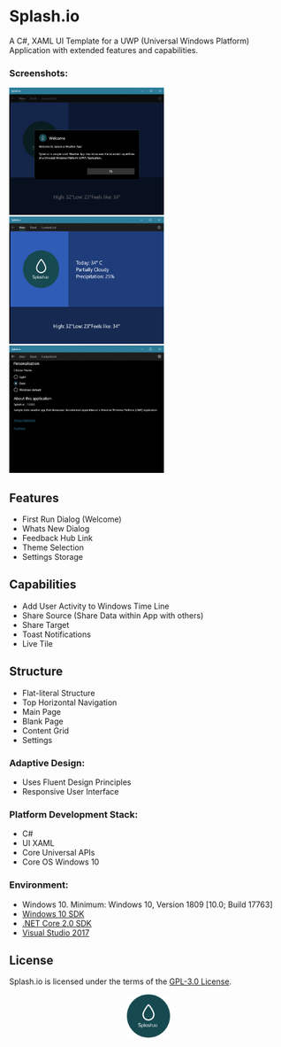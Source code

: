 # Splash.io

A C#, XAML UI Template for a UWP (Universal Windows Platform) Application with extended features and capabilities.

### Screenshots:
<p align="left">
  <img width="280" height="230" src=./Splash.io/Assets/Screenshots/WelcomeScreen-2.png>
  <img width="280" height="230" src=./Splash.io/Assets/Screenshots/MainScreen.png>
  <img width="280" height="230" src=./Splash.io/Assets/Screenshots/SettingsScreenDark-2.png>
</p>

## Features
* First Run Dialog (Welcome)
* Whats New Dialog
* Feedback Hub Link
* Theme Selection
* Settings Storage

## Capabilities
* Add User Activity to Windows Time Line
* Share Source (Share Data within App with others)
* Share Target 
* Toast Notifications
* Live Tile

## Structure
* Flat-literal Structure
* Top Horizontal Navigation
* Main Page
* Blank Page
* Content Grid
* Settings

### Adaptive Design:
* Uses Fluent Design Principles
* Responsive User Interface

### Platform Development Stack:
* C#
* UI XAML
* Core Universal APIs
* Core OS Windows 10

### Environment:
- Windows 10. Minimum: Windows 10, Version 1809 [10.0; Build 17763]
- [Windows 10 SDK](https://developer.microsoft.com/windows/downloads/windows-10-sdk)
- [.NET Core 2.0 SDK](https://www.microsoft.com/net/core)
- [Visual Studio 2017](https://visualstudio.microsoft.com/downloads/)



## License
Splash.io is licensed under the terms of the [GPL-3.0 License](/LICENSE). 

<p align="middle">
  <img width="80" height="80" src=logo.png>
</p>
